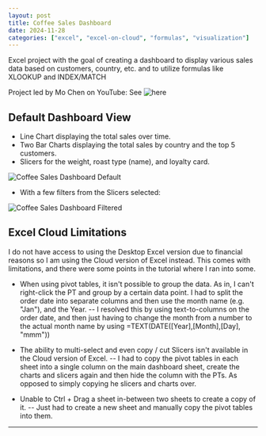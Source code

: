 ```yaml
---
layout: post
title: Coffee Sales Dashboard
date: 2024-11-28
categories: ["excel", "excel-on-cloud", "formulas", "visualization"]
---
```


Excel project with the goal of creating a dashboard to display various sales data based on customers, country, etc. and to utilize formulas like XLOOKUP and INDEX/MATCH  

Project led by Mo Chen on YouTube: See ![here](https://www.youtube.com/watch?v=m13o5aqeCbM)

## **Default Dashboard View**
- Line Chart displaying the total sales over time.
- Two Bar Charts displaying the total sales by country and the top 5 customers.
- Slicers for the weight, roast type (name), and loyalty card.

![Coffee Sales Dashboard Default]("../../img/coffee_sales_dashboard/main_dashboard.png")

- With a few filters from the Slicers selected:

![Coffee Sales Dashboard Filtered]("../../img/coffee_sales_dashboard/main_dashboard_filtered.png")

## **Excel Cloud Limitations** 
I do not have access to using the Desktop Excel version due to financial reasons so I am using the Cloud version of Excel instead. This comes with limitations, and there were some points in the tutorial where I ran into some.
- When using pivot tables, it isn't possible to group the data. As in, I can't right-click the PT and group by a certain data point. I had to split the order date into separate columns and then use the month name (e.g. "Jan"), and the Year.
-- I resolved this by using text-to-columns on the order date, and then just having to change the month from a number to the actual month name by using =TEXT(DATE([Year],[Month],[Day], "mmm"))

- The ability to multi-select and even copy / cut Slicers isn't available in the Cloud version of Excel.
-- I had to copy the pivot tables in each sheet into a single column on the main dashboard sheet, create the charts and slicers again and then hide the column with the PTs. As opposed to simply copying he slicers and charts over.

- Unable to Ctrl + Drag a sheet in-between two sheets to create a copy of it.
-- Just had to create a new sheet and manually copy the pivot tables into them.

---
